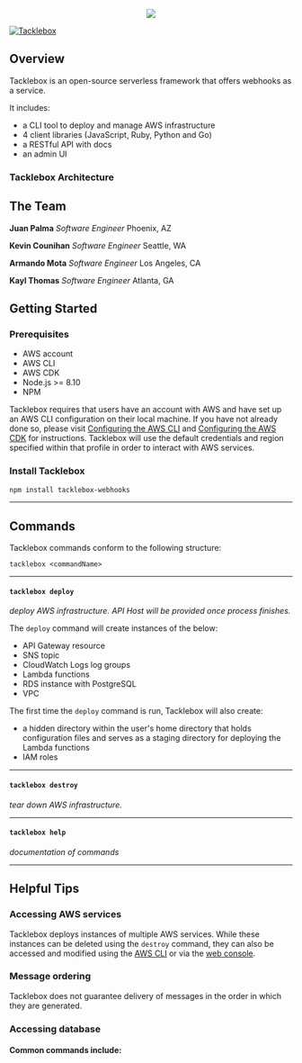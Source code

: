 <p align="center">
  <img src="https://i.imgur.com/s9Gvwsg.png">
</p>

<!--<blockquote class="imgur-embed-pub" lang="en" data-id="a/EVBVCyP" data-context="false" ><a href="//imgur.com/a/EVBVCyP">Tacklebox</a></blockquote><script async src="//s.imgur.com/min/embed.js" charset="utf-8"></script>-->

[![Tacklebox](https://img.shields.io/badge/tacklebox-case%20study-blue)](https://tacklebox-webhooks.github.io)

## Overview

Tacklebox is an open-source serverless framework that offers webhooks as a service.

It includes:
- a CLI tool to deploy and manage AWS infrastructure
- 4 client libraries (JavaScript, Ruby, Python and Go)
- a RESTful API with docs
- an admin UI

<!--<img src="https://i.imgur.com/00Yy8JA.gif" width="600" alt="Tacklebox deploy" />-->

### Tacklebox Architecture

<!--![Tacklebox components](https://i.imgur.com/FEghmSi.png)-->

## The Team
**Juan Palma** *Software Engineer* Phoenix, AZ

**Kevin Counihan** *Software Engineer* Seattle, WA

**Armando Mota** *Software Engineer* Los Angeles, CA

**Kayl Thomas** *Software Engineer* Atlanta, GA

<!--**[Sachin Chandy](https://sachinmc.github.io)** *Software Engineer* London, UK-->

<!--**[Wendy Kuhn](https://wendykuhn.io)** *Software Engineer* Austin, TX-->

<!--**[Nick Miller](https://nickmiller.io)** *Software Engineer* Los Angeles, CA-->

## Getting Started

### Prerequisites
* AWS account
* AWS CLI
* AWS CDK
* Node.js >= 8.10
* NPM

Tacklebox requires that users have an account with AWS and have set up an AWS CLI configuration on their local machine.
If you have not already done so, please visit [Configuring the AWS CLI](https://docs.aws.amazon.com/cli/latest/userguide/cli-chap-configure.html)
and [Configuring the AWS CDK](https://docs.aws.amazon.com/cdk/latest/guide/cli.html) for instructions.
Tacklebox will use the default credentials and region specified within that profile in order to interact with AWS services.

### Install Tacklebox
``` bash
npm install tacklebox-webhooks
```
---

## Commands

Tacklebox commands conform to the following structure:
```
tacklebox <commandName>
```

---

#### `tacklebox deploy`
*deploy AWS infrastructure. API Host will be provided once process finishes.*

The `deploy` command will create instances of the below:
- API Gateway resource
- SNS topic
- CloudWatch Logs log groups
- Lambda functions
- RDS instance with PostgreSQL
- VPC

The first time the `deploy` command is run, Tacklebox will also create:
- a hidden directory within the user's home directory that holds configuration files and serves as a staging directory for deploying the Lambda functions
- IAM roles

---

#### `tacklebox destroy`
*tear down AWS infrastructure.*

---

#### `tacklebox help`
*documentation of commands*

---

## Helpful Tips

### Accessing AWS services

Tacklebox deploys instances of multiple AWS services. While these instances can be deleted using the `destroy` command, they can also be accessed and modified using the [AWS CLI](https://docs.aws.amazon.com/cli/index.html) or via the [web console](https://console.aws.amazon.com/console/home).

### Message ordering

Tacklebox does not guarantee delivery of messages in the order in which they are generated.

### Accessing database

<!--1. From the directory with the `Tacklebox.pem` keypair file, SSH into the EC2 instance.<br />-->
<!--*Connection details can be found by navigating to the EC2 section of the web console, and clicking the 'Connect' button once the EC2 instance is selected.*-->
<!--2. Type `yes` when prompted to finish initiating the connection.-->
<!--3. Type `sudo docker exec -it TackleboxStore bash` to create a new Bash session in the running `TackleboxStore` MongoDB container.-->
<!--4. Type `mongo Tacklebox` to start the Mongo shell with database `Tacklebox`.-->
<!--5. Access your webhook data in `TackleboxCollection`.-->

#### Common commands include:
  <!--- `db.TackleboxCollection.find()` - retrieves all documents from `TackleboxCollection`-->
  <!--- `db.TackleboxCollection.count()` - display the number of documents in `TackleboxCollection`-->

<!----------------------------------->

<!--# dispatchr-->

<!--While in development, you should be able to run this in the base directory by doing the following:-->

<!--```javascript-->
<!--npm link //you only need to run this the very first time you use this-->
<!--tacklebox build-->
<!--tacklebox destroy-->
<!--```-->

<!--[![oclif](https://img.shields.io/badge/cli-oclif-brightgreen.svg)](https://oclif.io)-->
<!--[![Version](https://img.shields.io/npm/v/dispatchr.svg)](https://npmjs.org/package/dispatchr)-->
<!--[![Downloads/week](https://img.shields.io/npm/dw/dispatchr.svg)](https://npmjs.org/package/dispatchr)-->
<!--[![License](https://img.shields.io/npm/l/dispatchr.svg)](https://github.com/ArmandoMota/dispatchr/blob/master/package.json)-->

<!-- toc -->
<!--* [dispatchr](#dispatchr)-->
<!--* [Usage](#usage)-->
<!--* [Commands](#commands)-->
<!-- tocstop -->

<!--# Usage-->

<!-- usage -->
<!--```sh-session-->
<!--$ npm install -g tacklebox-->
<!--$ tacklebox COMMAND-->
<!--running command...-->
<!--$ tacklebox (-v|--version|version)-->
<!--tacklebox/0.0.0 darwin-x64 node-v16.1.0-->
<!--$ tacklebox --help [COMMAND]-->
<!--USAGE-->
<!--  $ tacklebox COMMAND-->
<!--...-->
<!--```-->
<!-- usagestop -->

<!--# Commands-->

<!-- commands -->
<!--* [`tacklebox build`](#tacklebox-build)-->
<!--* [`tacklebox destroy`](#tacklebox-destroy)-->
<!--* [`tacklebox help [COMMAND]`](#tacklebox-help-command)-->
<!--* [`tacklebox ui`](#tacklebox-ui)-->

<!--## `tacklebox build`-->

<!--The 'build' command sets up all of the AWS infrastructure that is required to run the-->

<!--```-->
<!--USAGE-->
<!--  $ tacklebox build-->

<!--DESCRIPTION-->
<!--  Tacklebox webhook service.  It takes no arguments and relies on the AWS CLI, which-->
<!--     needs to be installed and configured before using this command.-->
<!--```-->

<!--_See code: [src/commands/build.js](https://github.com/hook-captain/cli/blob/v0.0.0/src/commands/build.js)_-->

<!--## `tacklebox destroy`-->

<!--The 'destroy' command tears down all of the AWS infrastructure that is required to run the-->

<!--```-->
<!--USAGE-->
<!--  $ tacklebox destroy-->

<!--DESCRIPTION-->
<!--  Tacklebox webhook service.  It takes no arguments and relies on the AWS CLI, which-->
<!--  needs to be installed and configured before using this command.-->
<!--```-->

<!--_See code: [src/commands/destroy.js](https://github.com/hook-captain/cli/blob/v0.0.0/src/commands/destroy.js)_-->

<!--## `tacklebox help [COMMAND]`-->

<!--display help for tacklebox-->

<!--```-->
<!--USAGE-->
<!--  $ tacklebox help [COMMAND]-->

<!--ARGUMENTS-->
<!--  COMMAND  command to show help for-->

<!--OPTIONS-->
<!--  --all  see all commands in CLI-->
<!--```-->

<!--_See code: [@oclif/plugin-help](https://github.com/oclif/plugin-help/blob/v3.2.2/src/commands/help.ts)_-->

<!--## `tacklebox ui`-->

<!--Describe the command here-->

<!--```-->
<!--USAGE-->
<!--  $ tacklebox ui-->

<!--OPTIONS-->
<!--  -n, --name=name  name to print-->

<!--DESCRIPTION-->
<!--  ...-->
<!--  Extra documentation goes here-->
<!--```-->

<!--_See code: [src/commands/ui.js](https://github.com/hook-captain/cli/blob/v0.0.0/src/commands/ui.js)_-->
<!-- commandsstop -->
